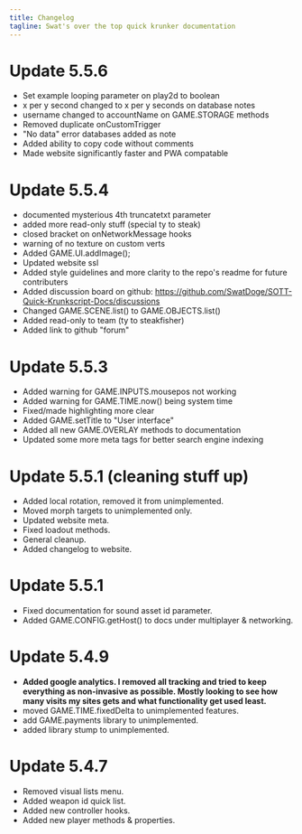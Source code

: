 ```yaml
---
title: Changelog
tagline: Swat's over the top quick krunker documentation
---
```


# Update 5.5.6
- Set example looping parameter on play2d to boolean
- x per y second changed to x per y seconds on database notes
- username changed to accountName on GAME.STORAGE methods
- Removed duplicate onCustomTrigger
- "No data" error databases added as note
- Added ability to copy code without comments
- Made website significantly faster and PWA compatable

# Update 5.5.4
- documented mysterious 4th truncatetxt parameter
- added more read-only stuff (special ty to steak)
- closed bracket on onNetworkMessage hooks
- warning of no texture on custom verts
- Added GAME.UI.addImage();
- Updated website ssl
- Added style guidelines and more clarity to the repo's readme for future contributers
- Added discussion board on github: https://github.com/SwatDoge/SOTT-Quick-Krunkscript-Docs/discussions
- Changed GAME.SCENE.list() to GAME.OBJECTS.list()
- Added read-only to team (ty to steakfisher)
- Added link to github "forum"

# Update 5.5.3
- Added warning for GAME.INPUTS.mousepos not working
- Added warning for GAME.TIME.now() being system time
- Fixed/made highlighting more clear
- Added GAME.setTitle to "User interface"
- Added all new GAME.OVERLAY methods to documentation
- Updated some more meta tags for better search engine indexing

# Update 5.5.1 (cleaning stuff up)
- Added local rotation, removed it from unimplemented.
- Moved morph targets to unimplemented only.
- Updated website meta.
- Fixed loadout methods.
- General cleanup.
- Added changelog to website.

# Update 5.5.1
- Fixed documentation for sound asset id parameter.
- Added GAME.CONFIG.getHost() to docs under multiplayer & networking.

# Update 5.4.9
- **Added google analytics. I removed all tracking and tried to keep everything as non-invasive as possible. Mostly looking to see how many visits my sites gets and what functionality get used least.**
- moved GAME.TIME.fixedDelta to unimplemented features.
- add GAME.payments library to unimplemented.
- added library stump to unimplemented.

# Update 5.4.7
- Removed visual lists menu. 
- Added weapon id quick list. 
- Added new controller hooks. 
- Added new player methods & properties.

